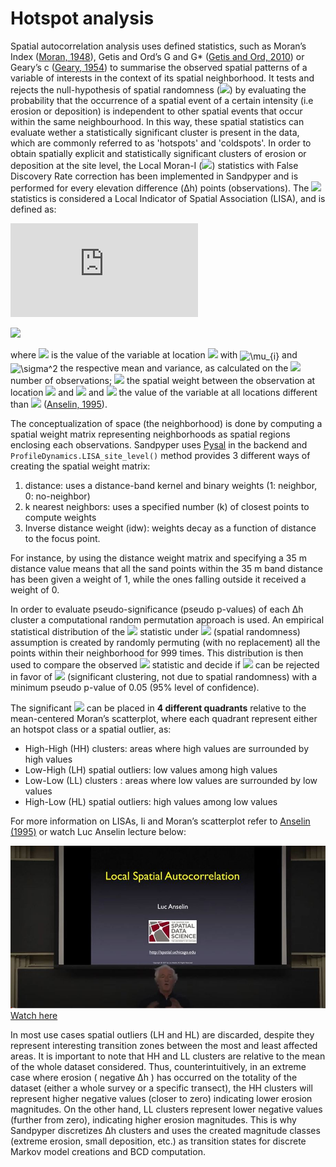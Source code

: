 # Hotspot analysis

Spatial autocorrelation analysis uses defined statistics, such as Moran’s Index ([Moran, 1948](http://www.jstor.org/stable/2983777)), Getis and Ord’s G and G* ([Getis and Ord, 2010](https://onlinelibrary.wiley.com/doi/10.1111/j.1538-4632.1992.tb00261.x)) or Geary’s c ([Geary, 1954](https://www.jstor.org/stable/2986645?origin=crossref)) to summarise the observed spatial patterns of a variable of interests in the context of its spatial neighborhood. It tests and rejects the null-hypothesis of spatial randomness (<img src="https://render.githubusercontent.com/render/math?math=H_{0}">) by evaluating the probability that the occurrence of a spatial event of a certain intensity (i.e erosion or deposition) is independent to other spatial events that occur within the same neighbourhood. In this way, these spatial statistics can evaluate wether a statistically significant cluster is present in the data, which are commonly referred to as 'hotspots' and 'coldspots'.
In order to obtain spatially explicit and statistically significant clusters of erosion or deposition at the site level, the Local Moran-I (<img src="https://render.githubusercontent.com/render/math?math=I_{i}">) statistics with False Discovery Rate correction has been implemented in Sandpyper and is performed for every elevation difference (Δh) points (observations). The <img src="https://render.githubusercontent.com/render/math?math=I_{i}"> statistics is considered a Local Indicator of Spatial Association (LISA),  and is defined as:

![equation](https://latex.codecogs.com/gif.latex?Local%20Moran%5E%7B%5Cprime%7Ds%20Index%20%5Cleft%28%20%7B%20I_%7Bi%7D%20%7D%20%5Cright%29%20%3D%20%5Cfrac%7B%7Bz_%7Bi%7D%20-%20%5Cmu_%7Bz%7D%20%7D%7D%7B%7B%5Csigma%5E%7B2%7D%20%7D%7D%5Cmathop%20%5Csum%20%5Climits_%7Bj%20%3D%201%2C%20j%20%5Cne%20i%20%7D%5E%7Bn%7D%20%5Cleft%5B%20%7Bw_%7Bij%7D%20%5Cleft%28%20%7Bz_%7Bj%7D%20-%20%5Cmu_%7Bz%7D%20%7D%20%5Cright%29%7D%20%5Cright%5D%2C)



<img src="https://render.githubusercontent.com/render/math?math=e^{i \pi} = -1">

where <img src="https://render.githubusercontent.com/render/math?math=z_{i}"> is the value of the variable at location <img src="https://render.githubusercontent.com/render/math?math=i"> with <img src="https://bit.ly/2XiJy5l" align="center" border="0" alt=" \mu_{i} " width="19" height="12" /> and <img src="https://bit.ly/3yJtAza" align="center" border="0" alt=" \sigma^2  " width="19" height="17" /> the respective mean and variance, as calculated on the <img src="https://render.githubusercontent.com/render/math?math=n"> number of observations; <img src="https://render.githubusercontent.com/render/math?math=w_{ij}"> the spatial weight between the observation at location <img src="https://render.githubusercontent.com/render/math?math=i"> and <img src="https://render.githubusercontent.com/render/math?math=j"> and <img src="https://render.githubusercontent.com/render/math?math=z_{j}"> the value of the variable at all locations different than <img src="https://render.githubusercontent.com/render/math?math=i"> ([Anselin, 1995](https://onlinelibrary.wiley.com/doi/abs/10.1111/j.1538-4632.1995.tb00338.x)).

The conceptualization of space (the neighborhood) is done by computing a spatial weight matrix representing neighborhoods as spatial regions enclosing each observations. Sandpyper uses [Pysal](https://pysal.org/) in the backend and `ProfileDynamics.LISA_site_level()` method provides 3 different ways of creating the spatial weight matrix:

1. distance: uses a distance-band kernel and binary weights (1: neighbor, 0: no-neighbor)
2. k nearest neighbors: uses a specified number (k) of closest points to compute weights
3. Inverse distance weight (idw): weights decay as a function of distance to the focus point.

For instance, by using the distance weight matrix and specifying a 35 m distance value means that all the sand points within the 35 m band distance has been given a weight of 1, while the ones falling outside it received a weight of 0.


In order to evaluate pseudo-significance (pseudo p-values) of each Δh cluster a computational random permutation approach is used. An empirical statistical distribution of the <img src="https://render.githubusercontent.com/render/math?math=I_{i}"> statistic under <img src="https://render.githubusercontent.com/render/math?math=H_{0}"> (spatial randomness) assumption is created by randomly permuting (with no replacement) all the points within their neighborhood for 999 times. This distribution is then used to compare the observed <img src="https://render.githubusercontent.com/render/math?math=I"> statistic and decide if <img src="https://render.githubusercontent.com/render/math?math=H_{0}"> can be rejected in favor of <img src="https://render.githubusercontent.com/render/math?math=H_{1}"> (significant clustering, not due to spatial randomness) with a minimum pseudo p-value of 0.05 (95% level of confidence).

The significant <img src="https://render.githubusercontent.com/render/math?math=I_{i}"> can be placed in __4 different quadrants__ relative to the mean-centered Moran’s scatterplot, where each quadrant represent either an hotspot class or a spatial outlier, as:

* High-High (HH) clusters: areas where high values are surrounded by high values
* Low-High (LH) spatial outliers: low values among high values
* Low-Low (LL) clusters : areas where low values are surrounded by low values
* High-Low (HL) spatial outliers: high values among low values

For more information on LISAs, Ii and Moran’s scatterplot refer to [Anselin (1995)](https://onlinelibrary.wiley.com/doi/abs/10.1111/j.1538-4632.1995.tb00338.x) or watch Luc Anselin lecture below:

![im](images/luc_anselin.jpg)
[Watch here](https://www.youtube.com/watch?v=HF25odbiV3U&t=1109s)
<br>

In most use cases spatial outliers (LH and HL) are discarded, despite they represent interesting transition zones between the most and least affected areas. It is important to note that HH and LL clusters are relative to the mean of the whole dataset considered. Thus, counterintuitively, in an extreme case where erosion ( negative Δh ) has occurred on the totality of the dataset (either a whole survey or a specific transect), the HH clusters will represent higher negative values (closer to zero) indicating lower erosion magnitudes. On the other hand, LL clusters represent lower negative values (further from zero), indicating higher erosion magnitudes.
This is why Sandpyper discretizes Δh clusters and uses the created magnitude classes (extreme erosion, small deposition, etc.) as transition states for discrete Markov model creations and BCD computation.
